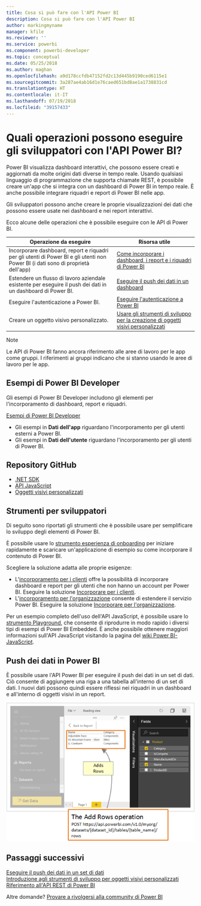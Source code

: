 ```yaml
---
title: Cosa si può fare con l'API Power BI
description: Cosa si può fare con l'API Power BI
author: markingmyname
manager: kfile
ms.reviewer: ''
ms.service: powerbi
ms.component: powerbi-developer
ms.topic: conceptual
ms.date: 05/25/2018
ms.author: maghan
ms.openlocfilehash: a9d178ccfdb47152fd2c13d445b9190ced6115e1
ms.sourcegitcommit: 3a287ae4ab16d1e76caed651bd8ae1a1738831cd
ms.translationtype: HT
ms.contentlocale: it-IT
ms.lasthandoff: 07/19/2018
ms.locfileid: "39157433"
---
```

# <a name="what-can-developers-do-with-the-power-bi-api"></a>Quali operazioni possono eseguire gli sviluppatori con l'API Power BI?
Power BI visualizza dashboard interattivi, che possono essere creati e aggiornati da molte origini dati diverse in tempo reale. Usando qualsiasi linguaggio di programmazione che supporta chiamate REST, è possibile creare un'app che si integra con un dashboard di Power BI in tempo reale. È anche possibile integrare riquadri e report di Power BI nelle app.

Gli sviluppatori possono anche creare le proprie visualizzazioni dei dati che possono essere usate nei dashboard e nei report interattivi. 

Ecco alcune delle operazioni che è possibile eseguire con le API di Power BI.

| **Operazione da eseguire** | **Risorsa utile** |
| --- | --- |
| Incorporare dashboard, report e riquadri per gli utenti di Power BI e gli utenti non Power BI (i dati sono di proprietà dell'app) |[Come incorporare i dashboard, i report e i riquadri di Power BI](embedding-content.md) |
| Estendere un flusso di lavoro aziendale esistente per eseguire il push dei dati in un dashboard di Power BI. |[Eseguire il push dei dati in un dashboard](walkthrough-push-data.md) |
| Eseguire l'autenticazione a Power BI. |[Eseguire l'autenticazione a Power BI](get-azuread-access-token.md) |
| Creare un oggetto visivo personalizzato. |[Usare gli strumenti di sviluppo per la creazione di oggetti visivi personalizzati](../service-custom-visuals-getting-started-with-developer-tools.md) |

> [!NOTE]
> Le API di Power BI fanno ancora riferimento alle aree di lavoro per le app come gruppi. I riferimenti ai gruppi indicano che si stanno usando le aree di lavoro per le app.
> 
> 

## <a name="power-bi-developer-samples"></a>Esempi di Power BI Developer
Gli esempi di Power BI Developer includono gli elementi per l'incorporamento di dashboard, report e riquadri.

[Esempi di Power BI Developer](https://github.com/Microsoft/PowerBI-Developer-Samples)

* Gli esempi in **Dati dell'app** riguardano l'incorporamento per gli utenti esterni a Power BI.
* Gli esempi in **Dati dell'utente** riguardano l'incorporamento per gli utenti di Power BI.

## <a name="github-repositories"></a>Repository GitHub
* [.NET SDK](https://github.com/Microsoft/PowerBI-CSharp)
* [API JavaScript](https://github.com/Microsoft/PowerBI-JavaScript)
* [Oggetti visivi personalizzati](https://github.com/Microsoft/PowerBI-visuals)

## <a name="developer-tools"></a>Strumenti per sviluppatori
Di seguito sono riportati gli strumenti che è possibile usare per semplificare lo sviluppo degli elementi di Power BI.

È possibile usare lo [strumento esperienza di onboarding](https://aka.ms/embedsetup) per iniziare rapidamente e scaricare un'applicazione di esempio su come incorporare il contenuto di Power BI.

Scegliere la soluzione adatta alle proprie esigenze:
* L'[incorporamento per i clienti](embedding.md#embedding-for-your-customers) offre la possibilità di incorporare dashboard e report per gli utenti che non hanno un account per Power BI. Eseguire la soluzione [Incorporare per i clienti](https://aka.ms/embedsetup/AppOwnsData).
* L'[incorporamento per l'organizzazione](embedding.md#embedding-for-your-organization) consente di estendere il servizio Power BI. Eseguire la soluzione [Incorporare per l'organizzazione](https://aka.ms/embedsetup/UserOwnsData).

Per un esempio completo dell'uso dell'API JavaScript, è possibile usare lo [strumento Playground](https://microsoft.github.io/PowerBI-JavaScript/demo), che consente di riprodurre in modo rapido i diversi tipi di esempi di Power BI Embedded. È anche possibile ottenere maggiori informazioni sull'API JavaScript visitando la pagina del [wiki Power BI-JavaScript](https://github.com/Microsoft/powerbi-javascript/wiki).

## <a name="push-data-into-power-bi"></a>Push dei dati in Power BI
È possibile usare l'API Power BI per eseguire il push dei dati in un set di dati. Ciò consente di aggiungere una riga a una tabella all'interno di un set di dati. I nuovi dati possono quindi essere riflessi nei riquadri in un dashboard e all'interno di oggetti visivi in un report.

![Esempio di push dei dati](media/what-can-you-do/powerbi-push-data.png)

## <a name="next-steps"></a>Passaggi successivi
[Eseguire il push dei dati in un set di dati](walkthrough-push-data.md)  
[Introduzione agli strumenti di sviluppo per oggetti visivi personalizzati](../service-custom-visuals-getting-started-with-developer-tools.md) 
[Riferimento all'API REST di Power BI](https://docs.microsoft.com/rest/api/power-bi/)  

Altre domande? [Provare a rivolgersi alla community di Power BI](http://community.powerbi.com/)